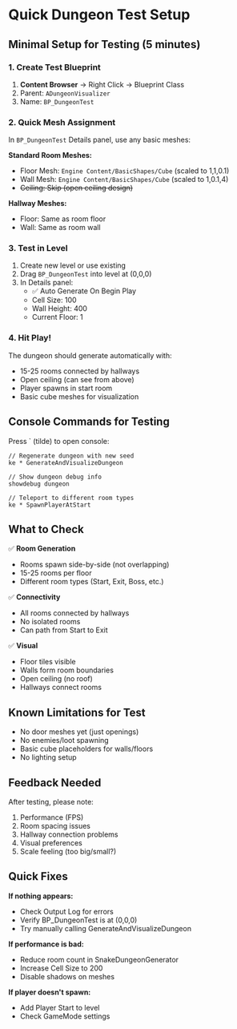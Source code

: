 # Quick Dungeon Test Setup

## Minimal Setup for Testing (5 minutes)

### 1. Create Test Blueprint
1. **Content Browser** → Right Click → Blueprint Class
2. Parent: `ADungeonVisualizer` 
3. Name: `BP_DungeonTest`

### 2. Quick Mesh Assignment
In `BP_DungeonTest` Details panel, use any basic meshes:

**Standard Room Meshes:**
- Floor Mesh: `Engine Content/BasicShapes/Cube` (scaled to 1,1,0.1)
- Wall Mesh: `Engine Content/BasicShapes/Cube` (scaled to 1,0.1,4)
- ~~Ceiling: Skip (open ceiling design)~~

**Hallway Meshes:**
- Floor: Same as room floor
- Wall: Same as room wall

### 3. Test in Level
1. Create new level or use existing
2. Drag `BP_DungeonTest` into level at (0,0,0)
3. In Details panel:
   - ✅ Auto Generate On Begin Play
   - Cell Size: 100
   - Wall Height: 400
   - Current Floor: 1

### 4. Hit Play!
The dungeon should generate automatically with:
- 15-25 rooms connected by hallways
- Open ceiling (can see from above)
- Player spawns in start room
- Basic cube meshes for visualization

## Console Commands for Testing

Press ` (tilde) to open console:

```
// Regenerate dungeon with new seed
ke * GenerateAndVisualizeDungeon

// Show dungeon debug info
showdebug dungeon

// Teleport to different room types
ke * SpawnPlayerAtStart
```

## What to Check

✅ **Room Generation**
- Rooms spawn side-by-side (not overlapping)
- 15-25 rooms per floor
- Different room types (Start, Exit, Boss, etc.)

✅ **Connectivity**
- All rooms connected by hallways
- No isolated rooms
- Can path from Start to Exit

✅ **Visual**
- Floor tiles visible
- Walls form room boundaries
- Open ceiling (no roof)
- Hallways connect rooms

## Known Limitations for Test

- No door meshes yet (just openings)
- No enemies/loot spawning
- Basic cube placeholders for walls/floors
- No lighting setup

## Feedback Needed

After testing, please note:
1. Performance (FPS)
2. Room spacing issues
3. Hallway connection problems
4. Visual preferences
5. Scale feeling (too big/small?)

## Quick Fixes

**If nothing appears:**
- Check Output Log for errors
- Verify BP_DungeonTest is at (0,0,0)
- Try manually calling GenerateAndVisualizeDungeon

**If performance is bad:**
- Reduce room count in SnakeDungeonGenerator
- Increase Cell Size to 200
- Disable shadows on meshes

**If player doesn't spawn:**
- Add Player Start to level
- Check GameMode settings